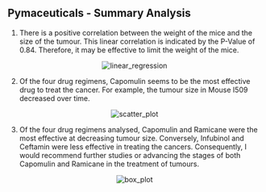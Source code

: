 ## Pymaceuticals - Summary Analysis

1. There is a positive correlation between the weight of the mice and the size of the tumour. This linear correlation is indicated by the P-Value of 0.84. Therefore, it may be effective to limit the weight of the mice.

<p align="center">
  <img src="https://github.com/mnperic/pymaceuticals/raw/main/Images/linear_regression.png" alt="linear_regression"/>
</p>

2. Of the four drug regimens, Capomulin seems to be the most effective drug to treat the cancer. For example, the tumour size in Mouse I509 decreased over time.

<p align="center">
  <img src="https://github.com/mnperic/pymaceuticals/raw/main/Images/scatter_plot.png" alt="scatter_plot"/>
</p>

3. Of the four drug regimens analysed, Capomulin and Ramicane were the most effective at decreasing tumour size. Conversely, Infubinol and Ceftamin were less effective in treating the cancers. Consequently, I would recommend further studies or advancing the stages of both Capomulin and Ramicane in the treatment of tumours.

<p align="center">
  <img src="https://github.com/mnperic/pymaceuticals/raw/main/Images/box_plot.png" alt="box_plot"/>
</p>
